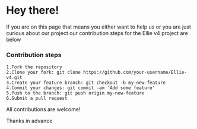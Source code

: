 # Hey there!
If you are on this page that means you either want to help us or you are just curious about our project our contribution steps for the Ellie v4 project are below

### Contribution steps

```
1.Fork the repository
2.Clone your fork: git clone https://github.com/your-username/Ellie-v4.git
3.Create your feature branch: git checkout -b my-new-feature
4.Commit your changes: git commit -am 'Add some feature'
5.Push to the branch: git push origin my-new-feature
6.Submit a pull request
```

All contributions are welcome!

Thanks in advance
